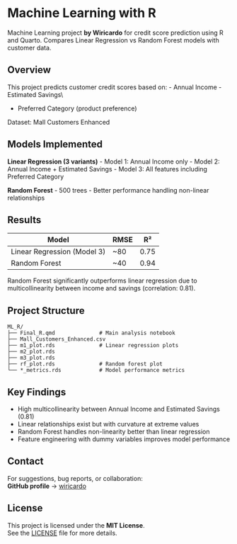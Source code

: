 # Machine Learning with R

Machine Learning project **by Wiricardo** for credit score prediction using R and Quarto. Compares Linear Regression vs Random Forest models with customer data.

## Overview

This project predicts customer credit scores based on: - Annual Income - Estimated Savings\
- Preferred Category (product preference)

Dataset: Mall Customers Enhanced

## Models Implemented

**Linear Regression (3 variants)** - Model 1: Annual Income only - Model 2: Annual Income + Estimated Savings - Model 3: All features including Preferred Category

**Random Forest** - 500 trees - Better performance handling non-linear relationships

## Results

| Model                       | RMSE  | R²   |
|-----------------------------|-------|------|
| Linear Regression (Model 3) | \~80 | 0.75 |
| Random Forest               | \~40  | 0.94 |

Random Forest significantly outperforms linear regression due to multicollinearity between income and savings (correlation: 0.81).

## Project Structure

```         
ML_R/
├── Final_R.qmd              # Main analysis notebook
├── Mall_Customers_Enhanced.csv
├── m1_plot.rds              # Linear regression plots
├── m2_plot.rds
├── m3_plot.rds
├── rf_plot.rds              # Random forest plot
└── *_metrics.rds            # Model performance metrics
```

## Key Findings

-   High multicollinearity between Annual Income and Estimated Savings (0.81)
-   Linear relationships exist but with curvature at extreme values
-   Random Forest handles non-linearity better than linear regression
-   Feature engineering with dummy variables improves model performance

## Contact

For suggestions, bug reports, or collaboration:\
**GitHub profile** → [wiricardo](https://github.com/wiricardo)

## License

This project is licensed under the **MIT License**.\
See the [LICENSE](LICENSE) file for more details.
